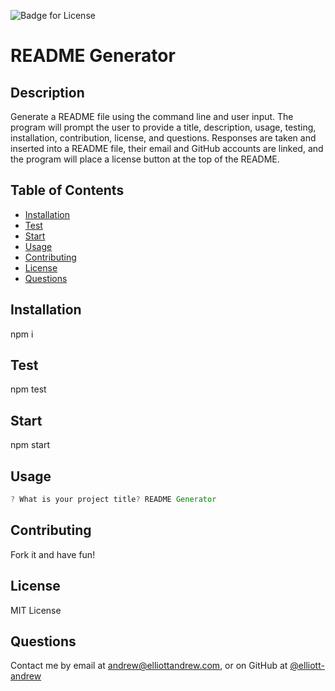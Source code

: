 
  
  ![Badge for License](https://img.shields.io/badge/License-MIT%20License-green)

  # README Generator
  ## Description
  Generate a README file using the command line and user input. The program will prompt the user to provide a title, description, usage, testing, installation, contribution, license, and questions. Responses are taken and inserted into a README file, their email and GitHub accounts are linked, and the program will place a license button at the top of the README.

  ## Table of Contents
  - [Installation](#Installation)
  - [Test](#Test)
  - [Start](#Start)
  - [Usage](#Usage)
  - [Contributing](#Contributing)
  - [License](#License)
  - [Questions](#Questions)

  ## Installation
  npm i

  ## Test
 npm test

  ## Start
  npm start

  ## Usage
  ```javascript 
  ? What is your project title? README Generator
  ```

  ## Contributing
  Fork it and have fun!

  ## License
  MIT License

  ## Questions
  Contact me by email at andrew@elliottandrew.com, or on GitHub at [@elliott-andrew](https://www.github.com/elliott-andrew)
